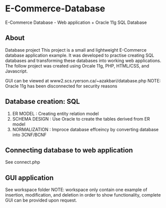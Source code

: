 # E-Commerce-Database
E-Commerce Database - Web application + Oracle 11g SQL Database



About 
-----
Database project 
This project is a small and lightweight E-Commerce database application example.
It was developed to practise creating SQL databases and transforming these databases into working web applications.
The follow project was created using Orcale 11g, PHP, HTML/CSS, and Javascript.

GUI can be viewed at www2.scs.ryerson.ca/~azakbari/database.php
NOTE: Oracle 11g has been disconnected for security reasons 



Database creation: SQL 
----------------------
1) ER MODEL : Creating entity relation model                                                                                 
2) SCHEMA DESIGN :  Use Oracle to create the tables derived from ER model                                                     
3) NORMALIZATION : Improce database effceincy by converting database into 3CNF/BCNF



Connecting database to web application 
--------------------------------------
See connect.php

GUI application 
---------------
See workspace folder
NOTE: workspace only contain one example of insertion, modification, and deletion in order to show functionality, complete GUI can be provided upon request. 
